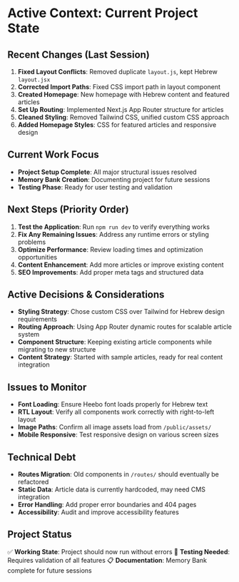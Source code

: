 # Active Context: Current Project State

## Recent Changes (Last Session)
1. **Fixed Layout Conflicts**: Removed duplicate `layout.js`, kept Hebrew `layout.jsx`
2. **Corrected Import Paths**: Fixed CSS import path in layout component
3. **Created Homepage**: New homepage with Hebrew content and featured articles
4. **Set Up Routing**: Implemented Next.js App Router structure for articles
5. **Cleaned Styling**: Removed Tailwind CSS, unified custom CSS approach
6. **Added Homepage Styles**: CSS for featured articles and responsive design

## Current Work Focus
- **Project Setup Complete**: All major structural issues resolved
- **Memory Bank Creation**: Documenting project for future sessions
- **Testing Phase**: Ready for user testing and validation

## Next Steps (Priority Order)
1. **Test the Application**: Run `npm run dev` to verify everything works
2. **Fix Any Remaining Issues**: Address any runtime errors or styling problems
3. **Optimize Performance**: Review loading times and optimization opportunities
4. **Content Enhancement**: Add more articles or improve existing content
5. **SEO Improvements**: Add proper meta tags and structured data

## Active Decisions & Considerations
- **Styling Strategy**: Chose custom CSS over Tailwind for Hebrew design requirements
- **Routing Approach**: Using App Router dynamic routes for scalable article system
- **Component Structure**: Keeping existing article components while migrating to new structure
- **Content Strategy**: Started with sample articles, ready for real content integration

## Issues to Monitor
- **Font Loading**: Ensure Heebo font loads properly for Hebrew text
- **RTL Layout**: Verify all components work correctly with right-to-left layout
- **Image Paths**: Confirm all image assets load from `/public/assets/`
- **Mobile Responsive**: Test responsive design on various screen sizes

## Technical Debt
- **Routes Migration**: Old components in `/routes/` should eventually be refactored
- **Static Data**: Article data is currently hardcoded, may need CMS integration
- **Error Handling**: Add proper error boundaries and 404 pages
- **Accessibility**: Audit and improve accessibility features

## Project Status
✅ **Working State**: Project should now run without errors
🔄 **Testing Needed**: Requires validation of all features
📋 **Documentation**: Memory Bank complete for future sessions
